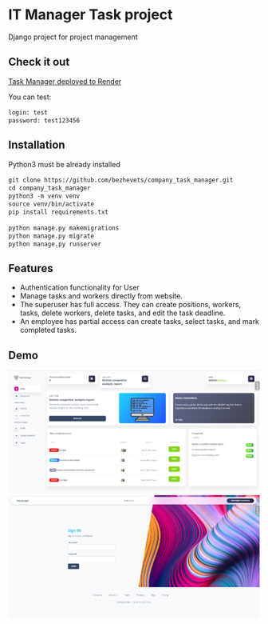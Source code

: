 # IT Manager Task project

Django project for project management

## Check it out
[Task Manager deployed to Render](https://task-manager-sjvl.onrender.com/)


You can test:
```
login: test
password: test123456
```

## Installation

Python3 must be already installed

```shell
git clone https://github.com/bezhevets/company_task_manager.git
cd company_task_manager
python3 -m venv venv
source venv/bin/activate
pip install requirements.txt

python manage.py makemigrations
python manage.py migrate
python manage.py runserver

```

## Features

* Authentication functionality for User
* Manage tasks and workers directly from website.
* The superuser has full access. They can create positions, workers, tasks, delete workers, delete tasks, and edit the task deadline.
* An employee has partial access can create tasks, select tasks, and mark completed tasks.

## Demo
![Dashboard Interface](demo_dashboard.png)
![Login page](demo_login.png)
